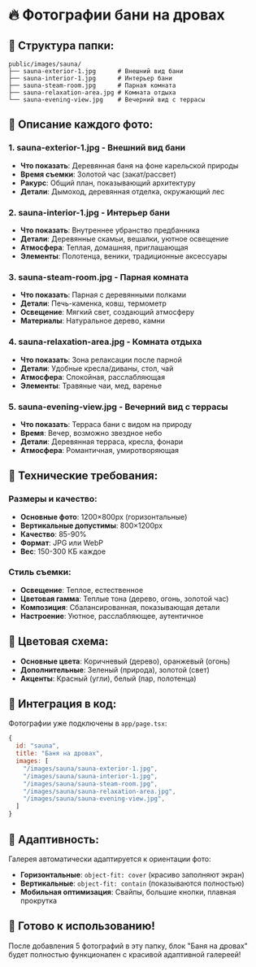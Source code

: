 # 🔥 Фотографии бани на дровах

## 📁 Структура папки:

```
public/images/sauna/
├── sauna-exterior-1.jpg      # Внешний вид бани
├── sauna-interior-1.jpg      # Интерьер бани
├── sauna-steam-room.jpg      # Парная комната
├── sauna-relaxation-area.jpg # Комната отдыха
└── sauna-evening-view.jpg    # Вечерний вид с террасы
```

## 🎯 Описание каждого фото:

### 1. **sauna-exterior-1.jpg** - Внешний вид бани
- **Что показать**: Деревянная баня на фоне карельской природы
- **Время съемки**: Золотой час (закат/рассвет)
- **Ракурс**: Общий план, показывающий архитектуру
- **Детали**: Дымоход, деревянная отделка, окружающий лес

### 2. **sauna-interior-1.jpg** - Интерьер бани
- **Что показать**: Внутреннее убранство предбанника
- **Детали**: Деревянные скамьи, вешалки, уютное освещение
- **Атмосфера**: Теплая, домашняя, приглашающая
- **Элементы**: Полотенца, веники, традиционные аксессуары

### 3. **sauna-steam-room.jpg** - Парная комната
- **Что показать**: Парная с деревянными полками
- **Детали**: Печь-каменка, ковш, термометр
- **Освещение**: Мягкий свет, создающий атмосферу
- **Материалы**: Натуральное дерево, камни

### 4. **sauna-relaxation-area.jpg** - Комната отдыха
- **Что показать**: Зона релаксации после парной
- **Детали**: Удобные кресла/диваны, стол, чай
- **Атмосфера**: Спокойная, расслабляющая
- **Элементы**: Травяные чаи, мед, варенье

### 5. **sauna-evening-view.jpg** - Вечерний вид с террасы
- **Что показать**: Терраса бани с видом на природу
- **Время**: Вечер, возможно звездное небо
- **Детали**: Деревянная терраса, кресла, фонари
- **Атмосфера**: Романтичная, умиротворяющая

## 📐 Технические требования:

### **Размеры и качество:**
- **Основные фото**: 1200×800px (горизонтальные)
- **Вертикальные допустимы**: 800×1200px
- **Качество**: 85-90%
- **Формат**: JPG или WebP
- **Вес**: 150-300 КБ каждое

### **Стиль съемки:**
- **Освещение**: Теплое, естественное
- **Цветовая гамма**: Теплые тона (дерево, огонь, золотой час)
- **Композиция**: Сбалансированная, показывающая детали
- **Настроение**: Уютное, расслабляющее, аутентичное

## 🎨 Цветовая схема:

- **Основные цвета**: Коричневый (дерево), оранжевый (огонь)
- **Дополнительные**: Зеленый (природа), золотой (свет)
- **Акценты**: Красный (угли), белый (пар, полотенца)

## 🔧 Интеграция в код:

Фотографии уже подключены в `app/page.tsx`:
```javascript
{
  id: "sauna",
  title: "Баня на дровах",
  images: [
    "/images/sauna/sauna-exterior-1.jpg",
    "/images/sauna/sauna-interior-1.jpg", 
    "/images/sauna/sauna-steam-room.jpg",
    "/images/sauna/sauna-relaxation-area.jpg",
    "/images/sauna/sauna-evening-view.jpg",
  ]
}
```

## 📱 Адаптивность:

Галерея автоматически адаптируется к ориентации фото:
- **Горизонтальные**: `object-fit: cover` (красиво заполняют экран)
- **Вертикальные**: `object-fit: contain` (показываются полностью)
- **Мобильная оптимизация**: Свайпы, большие кнопки, плавная прокрутка

## 🎉 Готово к использованию!

После добавления 5 фотографий в эту папку, блок "Баня на дровах" будет полностью функционален с красивой адаптивной галереей!

